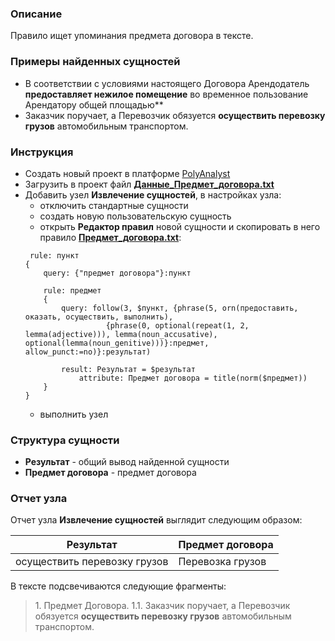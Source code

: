 ﻿### Описание
Правило ищет упоминания предмета договора в тексте.

### Примеры найденных сущностей
* В соответствии с условиями настоящего Договора Арендодатель **предоставляет нежилое помещение** во временное пользование Арендатору общей площадью**
* Заказчик поручает, а Перевозчик обязуется **осуществить перевозку грузов** автомобильным транспортом.

### Инструкция
* Создать новый проект в платформе [PolyAnalyst](https://www.megaputer.ru/produkti/)
* Загрузить в проект файл [**Данные_Предмет_договора.txt**](Данные_Предмет_договора.txt)
* Добавить узел **Извлечение сущностей**, в настройках узла:
	 * отключить стандартные сущности
	 * создать новую пользовательскую сущность
	 * открыть **Редактор правил** новой сущности и скопировать в него правило [**Предмет_договора.txt**](Предмет_договора.txt):
	```
	 rule: пункт
	{
		query: {"предмет договора"}:пункт
		
		rule: предмет
		{
			query: follow(3, $пункт, {phrase(5, orn(предоставить, оказать, осуществить, выполнить), 
					  {phrase(0, optional(repeat(1, 2, lemma(adjective))), lemma(noun_accusative), optional(lemma(noun_genitive)))}:предмет, allow_punct:=no)}:результат)

			result: Результат = $результат 
				attribute: Предмет договора = title(norm($предмет))
		}
	}
	```
	 * выполнить узел

### Структура сущности
* **Результат** - общий вывод найденной сущности
*  **Предмет договора** - предмет договора

### Отчет узла
Отчет узла **Извлечение сущностей** выглядит следующим образом:

| Результат | Предмет договора |
| ------ | ------ |
| осуществить перевозку грузов | Перевозка грузов |

В тексте подсвечиваются следующие фрагменты:
> 1.​ Предмет Договора. 1.1. Заказчик поручает, а Перевозчик обязуется **осуществить перевозку грузов** автомобильным транспортом.
